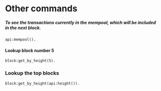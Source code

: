 Other commands
=======


##### To see the transactions currently in the mempool, which will be included in the next block.
```
api:mempool().
```

#### Lookup block number 5
```
block:get_by_height(5).
```

### Lookup the top blocks
```
block:get_by_height(api:height()).
```
